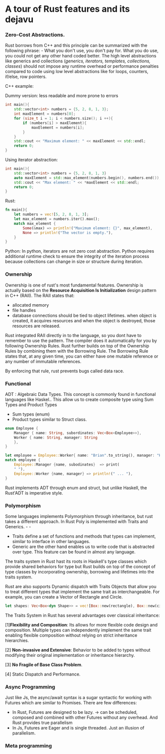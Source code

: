 # A tour of Rust features and its dejavu


### Zero-Cost Abstractions. 

Rust borrows from C++ and this principle can be summarized with the following phrase:
	- What you don't use, you don't pay for. What you do use, you could not get any other hand coded better. 
The high level abstractions like generics and collections (*generics, iterators, templates, collections, classes*) should not impose any runtime overhead or performance penalties compared to code using low level abstractions like for loops, counters, if/else, row pointers.

C++ example:

Dummy version: less readable and more prone to errors
```C++
int main(){
	std::vector<int> numbers = {5, 2, 8, 1, 3};
	int maxElement = numbers[0];
	for (size_t i = 1; i < numbers.size(); i ++){
		if (numbers[i] > maxElement){
			maxElement = numbers[i];
		}	
	}
	std::cout << "Maximum element: " << maxElement << std::endl;
	return 0; 
}
```

Using iterator abstraction: 
```C++
int main(){
	std::vector<int> numbers = {5, 2, 8, 1, 3}
	auto maxElement = std::max_element(numbers.begin(), numbers.end());
	std::cout << "Max element: " << *maxElement << std::endl;
	return 0;
}
```

Rust: 
```rust
fn main(){
	let numbers = vec![5, 2, 8, 1, 3];
	let max_element = numbers.iter().max();
	match max_element {
		Some(&max) => println!("Maximum element: {}", max_element),
		None => println!("The vector is empty."),
	}
}
```

Python: 
In python, iterators are not zero cost abstraction. Python requires additional runtime check to ensure the integrity of the iteration process because collections can change in size or structure during iteration. 

### Ownership

Ownership is one of rust's most fundamental features. Ownership is actually based on the **Resource Acquisition Is Initialization** design pattern in  C++ (RAII). The RAII states that:
- allocated memory
- file handles
- database connections
should be tied to object lifetimes. when object is created, it acquires resources  and when the object is destroyed, those resources are released. 

Rust integrated RAII directly in to the language, so you dont have to remember to use the pattern. The compiler does it automatically for you by following Ownership Rules. 
Rust further builds on top of the Ownership Rules by combining them with the Borrowing Rule. The Borrowing Rule states that, at any given time, you can either have one mutable reference or any number of immutable references. 

By enforcing that rule, rust prevents bugs called data race. 

### Functional 

ADT : Algebraic Data Types. This concept is commonly found in functional languages like Haskel.. This allow us to create composite type using Sum Types and Product Types

- Sum types (enum)
- Product types similar to Struct class. 

```rust
enum Employee {
	Manager { name: String, subordinates: Vec<Box<Employee>>},
	Worker { name: String, manager: String
	},
}

let employee = Employee::Worker{ name: "Brian".to_string(), manager: "His wife".to_string()};
match employee {
	Employee::Manager {name, subodinates}  => print(
	" "),
	Employee::Worker {name, manager} => println!(" ... "),
}
```

Rust implements ADT through enum and struct, but unlike Haskell, the Rust'ADT is imperative style.
### Polymorphism

Some languages implements Polymorphism through inheritance, but rust takes a different approach. In Rust Poly is implemented with Traits and Generics. - - 

- Traits define a set of functions and methods that types can implement, similar to interface in other languages.
- Generic are the other hand enables us to write code that is abstracted over type. This feature can be found in almost any language.

 The traits system in Rust hast its roots in Haskell's type classes which provide shared behaviors for type but Rust builds on top of the concept of type classes by incorporating ownership, borrowing and lifetimes into the traits system. 
 
 Rust are also supports Dynamic dispatch with Traits Objects that allow you to treat different types that implement the same trait as interchangeable. For example, you can create a Vector of Rectangle and Circle.
 ```Rust
 let shapes: Vec<Box<dyn Shape>> = vec![Box::new(rectangle), Box::new(circle)]
```
 
The Traits System in Rust has several advantages over classical inheritance:

[1]**Flexibility and Composition**:  Its allows for more flexible code design and composition. Multiple types can independently implement the same trait enabling flexible composition without relying on strict inheritance hierarchies. 

[2] **Non-invasive and Extensive**: Behavior to be added to types without modifying their original implementation or inheritance hierarchy. 

[3] **No Fragile of Base Class Problem**.

[4] Static Dispatch and Performance. 


### Async Programming

Just like Js, the async/await syntax is a sugar syntactic for working with Futures which are similar to Promises. There are few differences:
- In Rust, Futures are designed to be lazy. -> can be scheduled, composed and combined with other Futures without any overhead. And Rust provides true parallelism
- In Js, Futures are Eager and is single threaded. Just an illusion of parallelism.


### Meta programming
